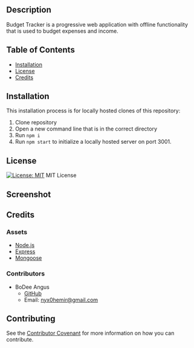 ## Description 

Budget Tracker is a progressive web application with offline functionality that is used to budget expenses and income.

## Table of Contents 

* [Installation](#installation)
* [License](#license)
* [Credits](#credits)

## Installation
This installation process is for locally hosted clones of this repository:
1. Clone repository 
2. Open a new command line that is in the correct directory 
3. Run `npm i `
4. Run `npm start` to initialize a locally hosted server on port 3001.

## License
[![License: MIT](https://img.shields.io/badge/License-MIT-yellow.svg)](https://opensource.org/licenses/MIT)
MIT License

## Screenshot


## Credits
### Assets
* [Node.js](https://nodejs.org/en/)
* [Express](https://expressjs.com/)
* [Mongoose](https://mongoosejs.com/)

### Contributors
* BoDee Angus
     * [GitHub](https://github.com/NYX1122)
     * Email:  nyx0hemir@gmail.com

## Contributing
See the [Contributor Covenant](https://www.contributor-covenant.org/) for more information on how you can contribute.
